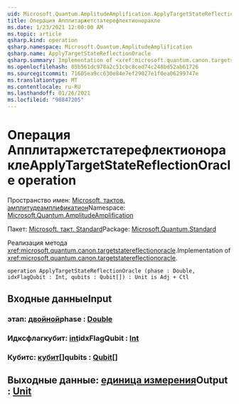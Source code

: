 ```yaml
---
uid: Microsoft.Quantum.AmplitudeAmplification.ApplyTargetStateReflectionOracle
title: Операция Апплитаржетстатерефлектионоракле
ms.date: 1/23/2021 12:00:00 AM
ms.topic: article
qsharp.kind: operation
qsharp.namespace: Microsoft.Quantum.AmplitudeAmplification
qsharp.name: ApplyTargetStateReflectionOracle
qsharp.summary: Implementation of <xref:microsoft.quantum.canon.targetstatereflectionoracle>.
ms.openlocfilehash: 85b561dc978a2c51cbc8ced74c248bd52ab61726
ms.sourcegitcommit: 71605ea9cc630e84e7ef29027e1f0ea06299747e
ms.translationtype: MT
ms.contentlocale: ru-RU
ms.lasthandoff: 01/26/2021
ms.locfileid: "98847205"
---
```

# <a name="applytargetstatereflectionoracle-operation"></a><span data-ttu-id="b24ca-102">Операция Апплитаржетстатерефлектионоракле</span><span class="sxs-lookup"><span data-stu-id="b24ca-102">ApplyTargetStateReflectionOracle operation</span></span>

<span data-ttu-id="b24ca-103">Пространство имен: [Microsoft. тактов. амплитудеамплификатион](xref:Microsoft.Quantum.AmplitudeAmplification)</span><span class="sxs-lookup"><span data-stu-id="b24ca-103">Namespace: [Microsoft.Quantum.AmplitudeAmplification](xref:Microsoft.Quantum.AmplitudeAmplification)</span></span>

<span data-ttu-id="b24ca-104">Пакет: [Microsoft. такт. Standard](https://nuget.org/packages/Microsoft.Quantum.Standard)</span><span class="sxs-lookup"><span data-stu-id="b24ca-104">Package: [Microsoft.Quantum.Standard](https://nuget.org/packages/Microsoft.Quantum.Standard)</span></span>


<span data-ttu-id="b24ca-105">Реализация метода <xref:microsoft.quantum.canon.targetstatereflectionoracle>.</span><span class="sxs-lookup"><span data-stu-id="b24ca-105">Implementation of <xref:microsoft.quantum.canon.targetstatereflectionoracle>.</span></span>

```qsharp
operation ApplyTargetStateReflectionOracle (phase : Double, idxFlagQubit : Int, qubits : Qubit[]) : Unit is Adj + Ctl
```


## <a name="input"></a><span data-ttu-id="b24ca-106">Входные данные</span><span class="sxs-lookup"><span data-stu-id="b24ca-106">Input</span></span>

### <a name="phase--double"></a><span data-ttu-id="b24ca-107">этап: [двойной](xref:microsoft.quantum.lang-ref.double)</span><span class="sxs-lookup"><span data-stu-id="b24ca-107">phase : [Double](xref:microsoft.quantum.lang-ref.double)</span></span>




### <a name="idxflagqubit--int"></a><span data-ttu-id="b24ca-108">Идксфлагкубит: [int](xref:microsoft.quantum.lang-ref.int)</span><span class="sxs-lookup"><span data-stu-id="b24ca-108">idxFlagQubit : [Int](xref:microsoft.quantum.lang-ref.int)</span></span>




### <a name="qubits--qubit"></a><span data-ttu-id="b24ca-109">Кубитс: [кубит](xref:microsoft.quantum.lang-ref.qubit)[]</span><span class="sxs-lookup"><span data-stu-id="b24ca-109">qubits : [Qubit](xref:microsoft.quantum.lang-ref.qubit)[]</span></span>





## <a name="output--unit"></a><span data-ttu-id="b24ca-110">Выходные данные: [единица измерения](xref:microsoft.quantum.lang-ref.unit)</span><span class="sxs-lookup"><span data-stu-id="b24ca-110">Output : [Unit](xref:microsoft.quantum.lang-ref.unit)</span></span>

